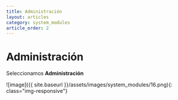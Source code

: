 ```yaml
---
title: Administración
layout: articles
category: system_modules
article_order: 2
---
```

# Administración

Seleccionamos **Administración**

![image]({{ site.baseurl }}/assets/images/system_modules/16.png){: class="img-responsive"}
